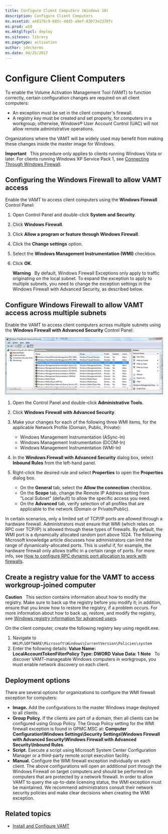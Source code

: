 ```yaml
---
title: Configure Client Computers (Windows 10)
description: Configure Client Computers
ms.assetid: a48176c9-b05c-4dd5-a9ef-83073e2370fc
ms.prod: w10
ms.mktglfcycl: deploy
ms.sitesec: library
ms.pagetype: activation
author: jdeckerms
ms.date: 04/25/2017
---
```


# Configure Client Computers

To enable the Volume Activation Management Tool (VAMT) to function correctly, certain configuration changes are required on all client computers:

-   An exception must be set in the client computer's firewall.
-   A registry key must be created and set properly, for computers in a workgroup; otherwise, Windows® User Account Control (UAC) will not allow remote administrative operations.

Organizations where the VAMT will be widely used may benefit from making these changes inside the master image for Windows.

**Important**  
This procedure only applies to clients running Windows Vista or later. For clients running Windows XP Service Pack 1, see [Connecting Through Windows Firewall](https://go.microsoft.com/fwlink/p/?LinkId=182933).

## Configuring the Windows Firewall to allow VAMT access

Enable the VAMT to access client computers using the **Windows Firewall** Control Panel:
1.  Open Control Panel and double-click **System and Security**.
2.  Click **Windows Firewall**.
3.  Click **Allow a program or feature through Windows Firewall**.
4.  Click the **Change settings** option.
5.  Select the **Windows Management Instrumentation (WMI)** checkbox.
6.  Click **OK**.

    **Warning**  
    By default, Windows Firewall Exceptions only apply to traffic originating on the local subnet. To expand the exception to apply to multiple subnets, you need to change the exception settings in the Windows Firewall with Advanced Security, as described below.

## Configure Windows Firewall to allow VAMT access across multiple subnets

Enable the VAMT to access client computers across multiple subnets using the **Windows Firewall with Advanced Security** Control Panel:

![VAMT Firewall configuration for multiple subnets](images/dep-win8-l-vamt-firewallconfigurationformultiplesubnets.gif)

1.  Open the Control Panel and double-click **Administrative Tools**.
2.  Click **Windows Firewall with Advanced Security**.
3.  Make your changes for each of the following three WMI items, for the applicable Network Profile (Domain, Public, Private):
    -   Windows Management Instrumentation (ASync-In)
    -   Windows Management Instrumentation (DCOM-In)
    -   Windows Management Instrumentation (WMI-In)

4. In the **Windows Firewall with Advanced Security** dialog box, select **Inbound Rules** from the left-hand panel.
        
5. Right-click the desired rule and select **Properties** to open the **Properties** dialog box.
        
    - On the **General** tab, select the **Allow the connection** checkbox.
    - On the **Scope** tab, change the Remote IP Address setting from "Local Subnet" (default) to allow the specific access you need.
    - On the **Advanced** tab, verify selection of all profiles that are applicable to the network (Domain or Private/Public).

In certain scenarios, only a limited set of TCP/IP ports are allowed through a hardware firewall. Administrators must ensure that WMI (which relies on RPC over TCP/IP) is allowed through these types of firewalls. By default, the WMI port is a dynamically allocated random port above 1024. The following Microsoft knowledge article discusses how administrators can limit the range of dynamically-allocated ports. This is useful if, for example, the hardware firewall only allows traffic in a certain range of ports.
For more info, see [How to configure RPC dynamic port allocation to work with firewalls](https://go.microsoft.com/fwlink/p/?LinkId=182911).

## Create a registry value for the VAMT to access workgroup-joined computer

**Caution**  
This section contains information about how to modify the registry. Make sure to back up the registry before you modify it; in addition, ensure that you know how to restore the registry, if a problem occurs. For more information about how to back up, restore, and modify the registry, see [Windows registry information for advanced users](https://go.microsoft.com/fwlink/p/?LinkId=182912).

On the client computer, create the following registry key using regedit.exe.

1.  Navigate to `HKLM\SOFTWARE\Microsoft\Windows\CurrentVersion\Policies\system`
2.  Enter the following details:
    **Value Name: LocalAccountTokenFilterPolicy**
    **Type: DWORD**
    **Value Data: 1**
    **Note**  
    To discover VAMT-manageable Windows computers in workgroups, you must enable network discovery on each client.

## Deployment options

There are several options for organizations to configure the WMI firewall exception for computers:
-   **Image.** Add the configurations to the master Windows image deployed to all clients.
-   **Group Policy.** If the clients are part of a domain, then all clients can be configured using Group Policy. The Group Policy setting for the WMI firewall exception is found in GPMC.MSC at: **Computer Configuration\\Windows Settings\\Security Settings\\Windows Firewall with Advanced Security\\Windows Firewall with Advanced Security\\Inbound Rules**.
-   **Script.** Execute a script using Microsoft System Center Configuration Manager or a third-party remote script execution facility.
-   **Manual.** Configure the WMI firewall exception individually on each client.
The above configurations will open an additional port through the Windows Firewall on target computers and should be performed on computers that are protected by a network firewall. In order to allow VAMT to query the up-to-date licensing status, the WMI exception must be maintained. We recommend administrators consult their network security policies and make clear decisions when creating the WMI exception.

## Related topics

- [Install and Configure VAMT](install-configure-vamt.md)
 
 
